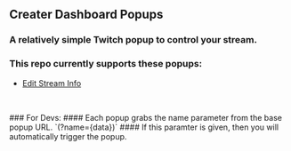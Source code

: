 ## Creater Dashboard Popups
### A relatively simple Twitch popup to control your stream.

### This repo currently supports these popups:
 - [Edit Stream Info](./EditStreamInfo.html)


<p>&nbsp;</p>
### For Devs:
#### Each popup grabs the name parameter from the base popup URL. `(?name={data})`
#### If this paramter is given, then you will automatically trigger the popup.
